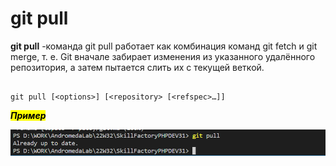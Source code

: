 # git pull

**git pull** -команда git pull работает как комбинация команд git fetch и git merge, т. е. Git вначале забирает изменения из указанного удалённого репозитория, а затем пытается слить их с текущей веткой.

```bash=

git pull [<options>] [<repository> [<refspec>…​]]

```

<mark>***Пример***</mark>

![git checkout](/pics/Pull.png)